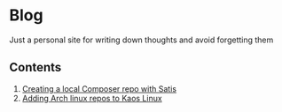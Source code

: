 # Blog
Just a personal site for writing down thoughts and avoid forgetting them

## Contents
1. [Creating a local Composer repo with Satis](/blog/local-composer-repo)
1. [Adding Arch linux repos to Kaos Linux](/blog/adding-arch-repos-to-kaos)
